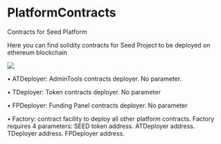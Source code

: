 # PlatformContracts
Contracts for Seed Platform 

Here you can find solidity contracts for Seed Project to be deployed on ethereum blockchain

<img src="https://github.com/seedventure/PlatformContracts/blob/master/SeedPlatform.png">

•	ATDeployer: AdminTools contracts deployer. No parameter.

•	TDeployer: Token contracts deployer. No parameter

•	FPDeployer: Funding Panel contracts deployer. No parameter

•	Factory: contract facility to deploy all other platform contracts. Factory requires 4 parameters:
SEED token address.
ATDeployer address.
TDeployer address.
FPDeployer address.

